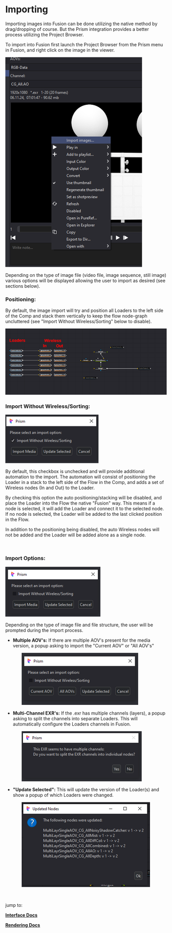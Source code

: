 # **Importing**
Importing images into Fusion can be done utilizing the native method by drag/dropping of course.  But the Prism integration provides a better process utilizing the Project Browser.

To import into Fusion first launch the Project Browser from the Prism menu in Fusion, and right click on the image in the viewer.

![PB Rightclick](DocsImages/PB-Rightclick.png)

Depending on the type of image file (video file, image sequence, still image) various options will be displayed allowing the user to import as desired (see sections below).

### **Positioning:**
By default, the image import will try and position all Loaders to the left side of the Comp and stack them vertically to keep the flow node-graph uncluttered (see "Import Without Wireless/Sorting" below to disable).

![Flow-AutoPosition](DocsImages/Flow-AutoPosition.png)


### **Import Without Wireless/Sorting:**
![Import-Bypass](DocsImages/Import-Bypass.png)

By default, this checkbox is unchecked and will provide additional automation to the import.  The automation will consist of positioning the Loader in a stack to the left side of the Flow in the Comp, and adds a set of Wireless nodes (In and Out) to the Loader.

By checking this option the auto positioning/stacking will be disabled, and place the Loader into the Flow the native "Fusion" way.  This means if a node is selected, it will add the Loader and connect it to the selected node.  If no node is selected, the Loader will be added to the last clicked position in the Flow.

In addition to the positioning being disabled, the auto Wireless nodes will not be added and the Loader will be added alone as a single node.

<br/>

### **Import Options:**
![Import-Single](DocsImages/Import-Single.png)

Depending on the type of image file and file structure, the user will be prompted during the import process.


- **Multiple AOV's:**  If there are multiple AOV's present for the media version, a popup asking to import the "Current AOV" or "All AOV's"

&nbsp;&nbsp;&nbsp;&nbsp;&nbsp;&nbsp;&nbsp;&nbsp;&nbsp;&nbsp;&nbsp;&nbsp;&nbsp;![Import-AOVs](DocsImages/Import-AOVs.png)

- **Multi-Channel EXR's:** If the .exr has multiple channels (layers), a popup asking to split the channels into separate Loaders.  This will automatically configure the Loaders channels in Fusion.

&nbsp;&nbsp;&nbsp;&nbsp;&nbsp;&nbsp;&nbsp;&nbsp;&nbsp;&nbsp;&nbsp;&nbsp;&nbsp;![Import-ExrSplit](DocsImages/Import-ExrSplit.png)

- **"Update Selected":** This will update the version of the Loader(s) and show a popup of which Loaders were changed.

&nbsp;&nbsp;&nbsp;&nbsp;&nbsp;&nbsp;&nbsp;&nbsp;&nbsp;&nbsp;&nbsp;&nbsp;&nbsp;![Import-UpdateSelected](DocsImages/Import-UpdateSelected.png)

<br/>


jump to:

[**Interface Docs**](Interface.md)

[**Rendering Docs**](Rendering.md)
